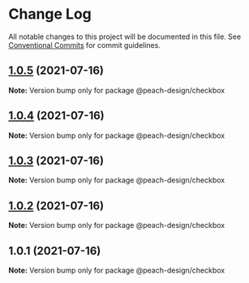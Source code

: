 # Change Log

All notable changes to this project will be documented in this file.
See [Conventional Commits](https://conventionalcommits.org) for commit guidelines.

## [1.0.5](https://github.com/guobaogang/peach-design/compare/@peach-design/checkbox@1.0.4...@peach-design/checkbox@1.0.5) (2021-07-16)

**Note:** Version bump only for package @peach-design/checkbox





## [1.0.4](https://github.com/guobaogang/peach-design/compare/@peach-design/checkbox@1.0.3...@peach-design/checkbox@1.0.4) (2021-07-16)

**Note:** Version bump only for package @peach-design/checkbox





## [1.0.3](https://github.com/guobaogang/peach-design/compare/@peach-design/checkbox@1.0.2...@peach-design/checkbox@1.0.3) (2021-07-16)

**Note:** Version bump only for package @peach-design/checkbox





## [1.0.2](https://github.com/guobaogang/peach-design/compare/@peach-design/checkbox@1.0.1...@peach-design/checkbox@1.0.2) (2021-07-16)

**Note:** Version bump only for package @peach-design/checkbox





## 1.0.1 (2021-07-16)

**Note:** Version bump only for package @peach-design/checkbox
